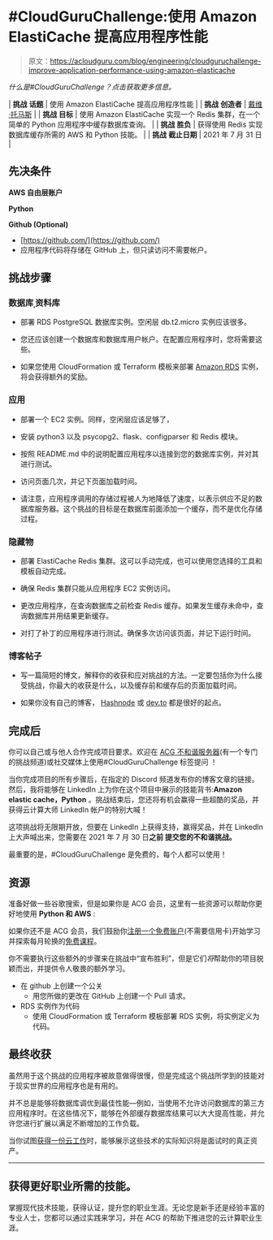 # #CloudGuruChallenge:使用 Amazon ElastiCache 提高应用程序性能

> 原文：<https://acloudguru.com/blog/engineering/cloudguruchallenge-improve-application-performance-using-amazon-elasticache>

*什么是#CloudGuruChallenge？点击获取更多信息。*

| **挑战** **话题** | 使用 Amazon ElastiCache 提高应用程序性能 |
| **挑战** **创造者** | [戴维·托马斯](https://www.linkedin.com/in/david-thomas-70ba433/) |
| **挑战** **目标** | 使用 Amazon ElastiCache 实现一个 Redis 集群，在一个简单的 Python 应用程序中缓存数据库查询。 |
| **挑战** **胜负** | 获得使用 Redis 实现数据库缓存所需的 AWS 和 Python 技能。 |
| **挑战** **截止日期** | 2021 年 7 月 31 日 |

## 先决条件

**AWS 自由层账户**

**Python**

**Github (Optional)**

*   [https://github.com/](https://github.com/)
*   应用程序代码将存储在 GitHub 上，但只读访问不需要帐户。

## 挑战步骤

### 数据库ˌ资料库

*   部署 RDS PostgreSQL 数据库实例。空闲层 db.t2.micro 实例应该很多。

*   您还应该创建一个数据库和数据库用户帐户。在配置应用程序时，您将需要这些。

*   如果您使用 CloudFormation 或 Terraform 模板来部署 [Amazon RDS](https://acloudguru.com/blog/engineering/getting-started-with-the-amazon-aurora-serverless-data-api) 实例，将会获得额外的奖励。

### 应用

*   部署一个 EC2 实例。同样，空闲层应该足够了，

*   安装 python3 以及 psycopg2、flask、configparser 和 Redis 模块。

*   按照 README.md 中的说明配置应用程序以连接到您的数据库实例，并对其进行测试。

*   访问页面几次，并记下页面加载时间。

*   请注意，应用程序调用的存储过程被人为地降低了速度，以表示供应不足的数据库服务器。这个挑战的目标是在数据库前面添加一个缓存，而不是优化存储过程。

### 隐藏物

*   部署 ElastiCache Redis 集群。这可以手动完成，也可以使用您选择的工具和模板自动完成。

*   确保 Redis 集群只能从应用程序 EC2 实例访问。

*   更改应用程序，在查询数据库之前检查 Redis 缓存。如果发生缓存未命中，查询数据库并用结果更新缓存。

*   对打了补丁的应用程序进行测试。确保多次访问该页面，并记下运行时间。

### 博客帖子

*   写一篇简短的博文，解释你的收获和应对挑战的方法。一定要包括你为什么接受挑战，你最大的收获是什么，以及缓存前和缓存后的页面加载时间。

*   如果你没有自己的博客， [Hashnode](https://hashnode.com/) 或 [dev.to](https://dev.to/) 都是很好的起点。

## **完成后**

你可以自己或与他人合作完成项目要求。欢迎在 [ACG 不和谐服务器](https://discord.gg/NwfDnNj54T)(有一个专门的挑战频道)或社交媒体上使用#CloudGuruChallenge 标签提问 [](https://acloud.guru/forums/cloud-guru-challenge/recent?p=1&opt_id=oeu1596472190462r0.43263125574439387) ！

当你完成项目的所有步骤后，在指定的 Discord 频道发布你的博客文章的链接。然后，我将能够在 LinkedIn 上为你在这个项目中展示的技能背书:**Amazon elastic cache，Python** 。挑战结束后，您还将有机会赢得一些超酷的奖品，并获得云计算大师 LinkedIn 帐户的特别大喊！

这项挑战将无限期开放，但要在 LinkedIn 上获得支持，赢得奖品，并在 LinkedIn 上大声喊出来，您需要在 2021 年 7 月 30 日**之前 [](https://acloud.guru/forums/cloud-guru-challenge/recent?p=1&opt_id=oeu1596472190462r0.43263125574439387) 提交您的不和谐挑战。**

最重要的是，#CloudGuruChallenge 是免费的，每个人都可以使用！

## **资源**

准备好做一些谷歌搜索，但是如果你是 ACG 会员，这里有一些资源可以帮助你更好地使用 **Python 和 AWS** :

如果你还不是 ACG 会员，我们鼓励你[注册一个免费账户](https://acloudguru.com/pricing)(不需要信用卡)开始学习并探索每月轮换的[免费课程](https://acloudguru.com/blog/news/whats-free-at-acg-june-2021)。

你不需要执行这些额外的步骤来在挑战中“宣布胜利”，但是它们*将*帮助你的项目脱颖而出，并提供令人敬畏的额外学习。

*   在 github 上创建一个公关
    *   用您所做的更改在 GitHub 上创建一个 Pull 请求。
*   RDS 实例作为代码
    *   使用 CloudFormation 或 Terraform 模板部署 RDS 实例，将实例定义为代码。

## **最终收获**

虽然用于这个挑战的应用程序被故意做得很慢，但是完成这个挑战所学到的技能对于现实世界的应用程序也是有用的。

并不总是能够将数据库调优到最佳性能—例如，当使用不允许访问数据库的第三方应用程序时。在这些情况下，能够在外部缓存数据库结果可以大大提高性能，并允许您进行扩展以满足不断增加的工作负载。

当你试图[获得一份云工作](https://acloudguru.com/blog/engineering/the-best-way-to-find-a-cloud-job)时，能够展示这些技术的实际知识将是面试时的真正资产。

* * *

## 获得更好职业所需的技能。

掌握现代技术技能，获得认证，提升您的职业生涯。无论您是新手还是经验丰富的专业人士，您都可以通过实践来学习，并在 ACG 的帮助下推进您的云计算职业生涯。